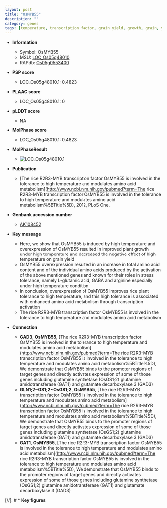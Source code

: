 ```yaml
---
layout: post
title: "OsMYB55"
description: ""
category: genes
tags: [temperature, transcription factor, grain yield, growth, grain, yield]
---
```


* **Information**  
    + Symbol: OsMYB55  
    + MSU: [LOC_Os05g48010](http://rice.plantbiology.msu.edu/cgi-bin/ORF_infopage.cgi?orf=LOC_Os05g48010)  
    + RAPdb: [Os05g0553400](http://rapdb.dna.affrc.go.jp/viewer/gbrowse_details/irgsp1?name=Os05g0553400)  

* **PSP score**  
    + LOC_Os05g48010.1: 0.4823 

* **PLAAC score**  
    + LOC_Os05g48010.1: 0 

* **pLDDT score**
    + NA


* **MolPhase score**
    + LOC_Os05g48010.1: 0.4823

* **MolPhaseResult**
    + ![LOC_Os05g48010.1](https://ricepsp.github.io/pictures/LOC_Os05g/LOC_Os05g48010.1.png)

* **Publication**  
    + [The rice R2R3-MYB transcription factor OsMYB55 is involved in the tolerance to high temperature and modulates amino acid metabolism](http://www.ncbi.nlm.nih.gov/pubmed?term=The rice R2R3-MYB transcription factor OsMYB55 is involved in the tolerance to high temperature and modulates amino acid metabolism%5BTitle%5D), 2012, PLoS One.

* **Genbank accession number**  
    + [AK108452](http://www.ncbi.nlm.nih.gov/nuccore/AK108452)

* **Key message**  
    + Here, we show that OsMYB55 is induced by high temperature and overexpression of OsMYB55 resulted in improved plant growth under high temperature and decreased the negative effect of high temperature on grain yield
    + OsMYB55 overexpression resulted in an increase in total amino acid content and of the individual amino acids produced by the activation of the above mentioned genes and known for their roles in stress tolerance, namely L-glutamic acid, GABA and arginine especially under high temperature condition
    + In conclusion, overexpression of OsMYB55 improves rice plant tolerance to high temperature, and this high tolerance is associated with enhanced amino acid metabolism through transcription activation
    + The rice R2R3-MYB transcription factor OsMYB55 is involved in the tolerance to high temperature and modulates amino acid metabolism

* **Connection**  
    + __GAD3__, __OsMYB55__, [The rice R2R3-MYB transcription factor OsMYB55 is involved in the tolerance to high temperature and modulates amino acid metabolism](http://www.ncbi.nlm.nih.gov/pubmed?term=The rice R2R3-MYB transcription factor OsMYB55 is involved in the tolerance to high temperature and modulates amino acid metabolism%5BTitle%5D), We demonstrate that OsMYB55 binds to the promoter regions of target genes and directly activates expression of some of those genes including glutamine synthetase (OsGS1;2) glutamine amidotransferase (GAT1) and glutamate decarboxylase 3 (GAD3)
    + __GLN1;2~GS1;2~OsGS1;2__, __OsMYB55__, [The rice R2R3-MYB transcription factor OsMYB55 is involved in the tolerance to high temperature and modulates amino acid metabolism](http://www.ncbi.nlm.nih.gov/pubmed?term=The rice R2R3-MYB transcription factor OsMYB55 is involved in the tolerance to high temperature and modulates amino acid metabolism%5BTitle%5D), We demonstrate that OsMYB55 binds to the promoter regions of target genes and directly activates expression of some of those genes including glutamine synthetase (OsGS1;2) glutamine amidotransferase (GAT1) and glutamate decarboxylase 3 (GAD3)
    + __GAT1__, __OsMYB55__, [The rice R2R3-MYB transcription factor OsMYB55 is involved in the tolerance to high temperature and modulates amino acid metabolism](http://www.ncbi.nlm.nih.gov/pubmed?term=The rice R2R3-MYB transcription factor OsMYB55 is involved in the tolerance to high temperature and modulates amino acid metabolism%5BTitle%5D), We demonstrate that OsMYB55 binds to the promoter regions of target genes and directly activates expression of some of those genes including glutamine synthetase (OsGS1;2) glutamine amidotransferase (GAT1) and glutamate decarboxylase 3 (GAD3)

[//]: # * **Key figures**  


